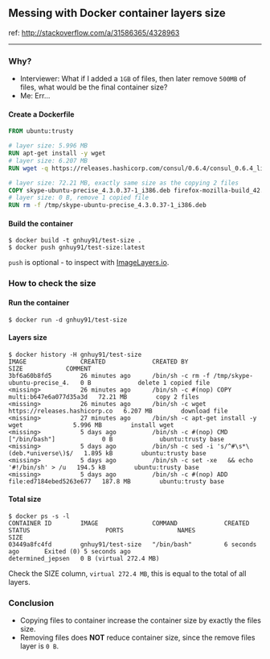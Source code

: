 ## Messing with Docker container layers size
ref: http://stackoverflow.com/a/31586365/4328963
___
### Why?
- Interviewer: What if I added a `1GB` of files, then later remove `500MB` of files, what would be the final container size?
- Me: Err...

#### Create a Dockerfile
```dockerfile
FROM ubuntu:trusty

# layer size: 5.996 MB
RUN apt-get install -y wget
# layer size: 6.207 MB
RUN wget -q https://releases.hashicorp.com/consul/0.6.4/consul_0.6.4_linux_amd64.zip

# layer size: 72.21 MB, exactly same size as the copying 2 files
COPY skype-ubuntu-precise_4.3.0.37-1_i386.deb firefox-mozilla-build_42.0-0ubuntu1_amd64.deb /tmp/
# layer size: 0 B, remove 1 copied file
RUN rm -f /tmp/skype-ubuntu-precise_4.3.0.37-1_i386.deb
```

#### Build the container
```
$ docker build -t gnhuy91/test-size .
$ docker push gnhuy91/test-size:latest
```
`push` is optional - to inspect with [ImageLayers.io](https://imagelayers.io/).


### How to check the size
#### Run the container
```
$ docker run -d gnhuy91/test-size
```
#### Layers size
```
$ docker history -H gnhuy91/test-size
IMAGE               CREATED             CREATED BY                                      SIZE            COMMENT
3bf6a60b8fd5        26 minutes ago      /bin/sh -c rm -f /tmp/skype-ubuntu-precise_4.   0 B             delete 1 copied file
<missing>           26 minutes ago      /bin/sh -c #(nop) COPY multi:b647e6a077d35a3d   72.21 MB        copy 2 files
<missing>           26 minutes ago      /bin/sh -c wget https://releases.hashicorp.co   6.207 MB        download file
<missing>           27 minutes ago      /bin/sh -c apt-get install -y wget              5.996 MB        install wget
<missing>           5 days ago          /bin/sh -c #(nop) CMD ["/bin/bash"]             0 B             ubuntu:trusty base
<missing>           5 days ago          /bin/sh -c sed -i 's/^#\s*\(deb.*universe\)$/   1.895 kB        ubuntu:trusty base
<missing>           5 days ago          /bin/sh -c set -xe   && echo '#!/bin/sh' > /u   194.5 kB        ubuntu:trusty base
<missing>           5 days ago          /bin/sh -c #(nop) ADD file:ed7184ebed5263e677   187.8 MB        ubuntu:trusty base
```
#### Total size
```
$ docker ps -s -l
CONTAINER ID        IMAGE               COMMAND             CREATED             STATUS                     PORTS               NAMES               SIZE
03449a8fc4fd        gnhuy91/test-size   "/bin/bash"         6 seconds ago       Exited (0) 5 seconds ago                       determined_jepsen   0 B (virtual 272.4 MB)
```
Check the SIZE column, `virtual 272.4 MB`, this is equal to the total of all layers.

### Conclusion
- Copying files to container increase the container size by exactly the files size.
- Removing files does **NOT** reduce container size, since the remove files layer is `0 B`.
